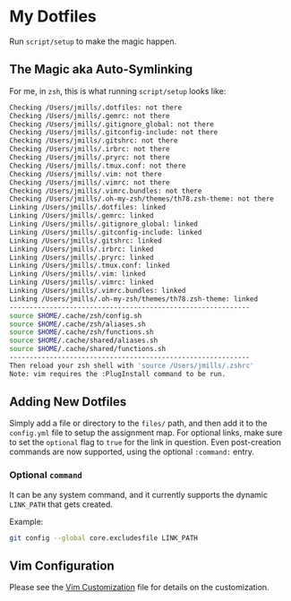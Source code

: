 # My Dotfiles

Run `script/setup` to make the magic happen.

## The Magic aka Auto-Symlinking

For me, in `zsh`, this is what running `script/setup` looks like:

```sh
Checking /Users/jmills/.dotfiles: not there
Checking /Users/jmills/.gemrc: not there
Checking /Users/jmills/.gitignore_global: not there
Checking /Users/jmills/.gitconfig-include: not there
Checking /Users/jmills/.gitshrc: not there
Checking /Users/jmills/.irbrc: not there
Checking /Users/jmills/.pryrc: not there
Checking /Users/jmills/.tmux.conf: not there
Checking /Users/jmills/.vim: not there
Checking /Users/jmills/.vimrc: not there
Checking /Users/jmills/.vimrc.bundles: not there
Checking /Users/jmills/.oh-my-zsh/themes/th78.zsh-theme: not there
Linking /Users/jmills/.dotfiles: linked
Linking /Users/jmills/.gemrc: linked
Linking /Users/jmills/.gitignore_global: linked
Linking /Users/jmills/.gitconfig-include: linked
Linking /Users/jmills/.gitshrc: linked
Linking /Users/jmills/.irbrc: linked
Linking /Users/jmills/.pryrc: linked
Linking /Users/jmills/.tmux.conf: linked
Linking /Users/jmills/.vim: linked
Linking /Users/jmills/.vimrc: linked
Linking /Users/jmills/.vimrc.bundles: linked
Linking /Users/jmills/.oh-my-zsh/themes/th78.zsh-theme: linked
------------------------------------------------------------
source $HOME/.cache/zsh/config.sh
source $HOME/.cache/zsh/aliases.sh
source $HOME/.cache/zsh/functions.sh
source $HOME/.cache/shared/aliases.sh
source $HOME/.cache/shared/functions.sh
------------------------------------------------------------
Then reload your zsh shell with 'source /Users/jmills/.zshrc'
Note: vim requires the :PlugInstall command to be run.
```

## Adding New Dotfiles

Simply add a file or directory to the `files/` path, and then add it to the
`config.yml` file to setup the assignment map. For optional links, make sure
to set the `optional` flag to `true` for the link in question. Even post-creation
commands are now supported, using the optional `:command:` entry.

### Optional `command`

It can be any system command, and it currently supports the dynamic `LINK_PATH` that
gets created.

Example:

```sh
git config --global core.excludesfile LINK_PATH
```

## Vim Configuration

Please see the [Vim Customization](vim.md) file for details on the customization.
